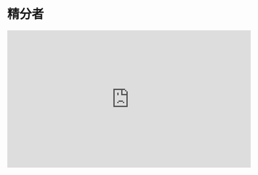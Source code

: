 <h1>精分者</h1>

<iframe width="560" height="315" src="https://www.youtube.com/embed/K57IGCLMaFc" frameborder="0" allow="accelerometer; autoplay; encrypted-media; gyroscope; picture-in-picture" allowfullscreen></iframe>
